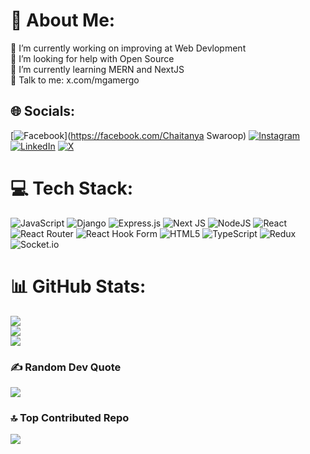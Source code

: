 # 💫 About Me:
🔭 I’m currently working on improving at Web Devlopment<br>🤝 I’m looking for help with Open Source<br>🌱 I’m currently learning MERN and NextJS<br>💬 Talk to me: x.com/mgamergo


## 🌐 Socials:
[![Facebook](https://img.shields.io/badge/Facebook-%231877F2.svg?logo=Facebook&logoColor=white)](https://facebook.com/Chaitanya Swaroop) [![Instagram](https://img.shields.io/badge/Instagram-%23E4405F.svg?logo=Instagram&logoColor=white)](https://instagram.com/chaitanya___swaroop) [![LinkedIn](https://img.shields.io/badge/LinkedIn-%230077B5.svg?logo=linkedin&logoColor=white)](https://linkedin.com/in/chaitanyaswaroop) [![X](https://img.shields.io/badge/X-black.svg?logo=X&logoColor=white)](https://x.com/mgamergo) 

# 💻 Tech Stack:
![JavaScript](https://img.shields.io/badge/javascript-%23323330.svg?style=for-the-badge&logo=javascript&logoColor=%23F7DF1E) ![Django](https://img.shields.io/badge/django-%23092E20.svg?style=for-the-badge&logo=django&logoColor=white) ![Express.js](https://img.shields.io/badge/express.js-%23404d59.svg?style=for-the-badge&logo=express&logoColor=%2361DAFB) ![Next JS](https://img.shields.io/badge/Next-black?style=for-the-badge&logo=next.js&logoColor=white) ![NodeJS](https://img.shields.io/badge/node.js-6DA55F?style=for-the-badge&logo=node.js&logoColor=white) ![React](https://img.shields.io/badge/react-%2320232a.svg?style=for-the-badge&logo=react&logoColor=%2361DAFB) ![React Router](https://img.shields.io/badge/React_Router-CA4245?style=for-the-badge&logo=react-router&logoColor=white) ![React Hook Form](https://img.shields.io/badge/React%20Hook%20Form-%23EC5990.svg?style=for-the-badge&logo=reacthookform&logoColor=white) ![HTML5](https://img.shields.io/badge/html5-%23E34F26.svg?style=for-the-badge&logo=html5&logoColor=white) ![TypeScript](https://img.shields.io/badge/typescript-%23007ACC.svg?style=for-the-badge&logo=typescript&logoColor=white) ![Redux](https://img.shields.io/badge/redux-%23593d88.svg?style=for-the-badge&logo=redux&logoColor=white) ![Socket.io](https://img.shields.io/badge/Socket.io-black?style=for-the-badge&logo=socket.io&badgeColor=010101)
# 📊 GitHub Stats:
![](https://github-readme-stats.vercel.app/api?username=mgamergo&theme=dark&hide_border=false&include_all_commits=true&count_private=false)<br/>
![](https://github-readme-streak-stats.herokuapp.com/?user=mgamergo&theme=dark&hide_border=false)<br/>
![](https://github-readme-stats.vercel.app/api/top-langs/?username=mgamergo&theme=dark&hide_border=false&include_all_commits=true&count_private=false&layout=compact)

### ✍️ Random Dev Quote
![](https://quotes-github-readme.vercel.app/api?type=horizontal&theme=light)

### 🔝 Top Contributed Repo
![](https://github-contributor-stats.vercel.app/api?username=mgamergo&limit=5&theme=dark&combine_all_yearly_contributions=true)

<!-- Proudly created with GPRM ( https://gprm.itsvg.in ) -->
